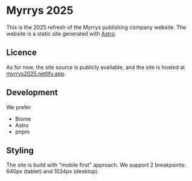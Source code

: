# Myrrys 2025

This is the 2025 refresh of the Myrrys publishing company website. The website is a static site generated with [Astro](https://astro.build/).

## Licence 

As for now, the site source is publicly available, and the site is hosted at [myrrys2025.netlify.app](https://myrrys2025.netlify.app/).

## Development

We prefer
- Biome
- Astro
- pnpm

## Styling

The site is build with "mobile first" approach. We support 2 breakpoints: 640px (tablet) and 1024px (desktop).

